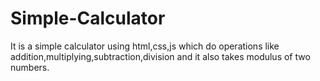 # Simple-Calculator
It is a simple calculator using html,css,js which do operations like addition,multiplying,subtraction,division and it also takes modulus of two numbers.
